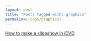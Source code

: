 ```yaml
---
layout: post
title: "Posts tagged with: graphics"
permalink: tags/graphics/
---
```

[How to make a slideshow in iDVD](/2011/08/how-to-make-slideshow-in-idvd)

